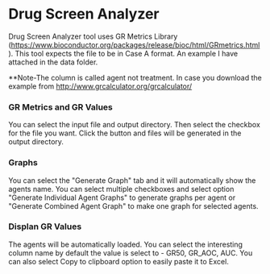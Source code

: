 # Drug Screen Analyzer

Drug Screen Analyzer tool uses GR Metrics Library (<https://www.bioconductor.org/packages/release/bioc/html/GRmetrics.html>). This tool expects the file to be in Case A format. An example I have attached in the data folder.

**Note-The column is called agent not treatment. In case you download the example from http://www.grcalculator.org/grcalculator/

### GR Metrics and GR Values 

You can select the input file and output directory. Then select the checkbox for the file you want. Click the button and files will be generated in the output directory.

### Graphs

You can select the "Generate Graph" tab and it will automatically show the agents name. You can select multiple checkboxes and select option "Generate Individual Agent Graphs" to generate graphs per agent or "Generate Combined Agent Graph" to make one graph for selected agents.

### Displan GR Values

The agents will be automatically loaded. You can select the interesting column name by default the value is select to - GR50, GR_AOC, AUC. You can also select Copy to clipboard option to easily paste it to Excel.
